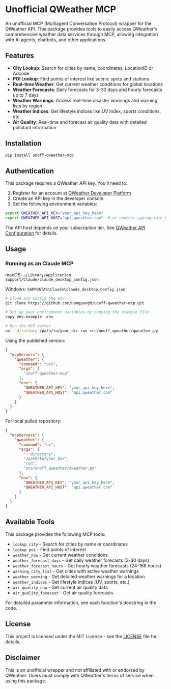 # Unofficial QWeather MCP

An unofficial MCP (Multiagent Conversation Protocol) wrapper for the QWeather API. This package provides tools to easily access QWeather's comprehensive weather data services through MCP, allowing integration with AI agents, chatbots, and other applications.

## Features

- **City Lookup**: Search for cities by name, coordinates, LocationID or Adcode
- **POI Lookup**: Find points of interest like scenic spots and stations
- **Real-time Weather**: Get current weather conditions for global locations
- **Weather Forecasts**: Daily forecasts for 3-30 days and hourly forecasts up to 7 days
- **Weather Warnings**: Access real-time disaster warnings and warning lists by region
- **Weather Indices**: Get lifestyle indices like UV index, sports conditions, etc.
- **Air Quality**: Real-time and forecast air quality data with detailed pollutant information

## Installation

```bash
pip install unoff-qweather-mcp
```

## Authentication

This package requires a QWeather API key. You'll need to:

1. Register for an account at [QWeather Developer Platform](https://dev.qweather.com/)
2. Create an API key in the developer console
3. Set the following environment variables:

```bash
export QWEATHER_API_KEY="your_api_key_here"
export QWEATHER_API_HOST="api.qweather.com"  # or another appropriate host based on your subscription
```

The API host depends on your subscription tier. See [QWeather API Configuration](https://dev.qweather.com/docs/configuration/api-config/#api-host) for details.

## Usage


### Running as an Claude MCP


macOS: `~/Library/Application Support/Claude/claude_desktop_config.json`

Windows: `%APPDATA%\Claude\claude_desktop_config.json`



```bash
# Clone and config the env
git clone https://github.com/HongpengM/unoff-qweather-mcp.git

# Set up your environment variables by copying the example file
copy env.example .env

# Run the MCP server
uv --directory /path/to/your_dir run src/unoff_qweather/qweather.py
```

Using the published version:

```json
{
  "mcpServers": {
    "qweather": {
      "command": "uvx",
      "args": [
        "unoff-qweather-mcp"
      ],
      "env": {
        "QWEATHER_API_KEY": "your_api_key_here",
        "QWEATHER_API_HOST": "api.qweather.com" 
      }
    }
  }
}
```


For local pulled repository: 
```json
{
  "mcpServers": {
    "qweather": {
      "command": "uv",
      "args": [
        "--directory",
        "/path/to/your_dir",
        "run",
        "src/unoff_qweather/qweather.py"
      ],
      "env": {
        "QWEATHER_API_KEY": "your_api_key_here",
        "QWEATHER_API_HOST": "api.qweather.com" 
      }
    }
  }
}
```

## Available Tools

This package provides the following MCP tools:

- `lookup_city` - Search for cities by name or coordinates
- `lookup_poi` - Find points of interest
- `weather_now` - Get current weather conditions
- `weather_forecast_days` - Get daily weather forecasts (3-30 days)
- `weather_forecast_hours` - Get hourly weather forecasts (24-168 hours)
- `warning_city_list` - Get cities with active weather warnings
- `weather_warning` - Get detailed weather warnings for a location
- `weather_indices` - Get lifestyle indices (UV, sports, etc.)
- `air_quality_now` - Get current air quality data
- `air_quality_forecast` - Get air quality forecasts

For detailed parameter information, see each function's docstring in the code.


## License

This project is licensed under the MIT License - see the [LICENSE](LICENSE) file for details.

## Disclaimer

This is an unofficial wrapper and not affiliated with or endorsed by QWeather. Users must comply with QWeather's terms of service when using this package.
